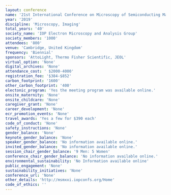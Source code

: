 ```yaml
---
layout: conference 
name: '21st International Conference on Microscopy of Semiconducting Materials (MSM-XXI)'
year: '2019'
discipline: 'Microscopy, Imaging'
total_years: '40'
society_name: 'IOP Electron Microscopy and Analysis Group'
society_members: '1000'
attendees: '800'
venue: 'Cambridge, United Kingdom'
frequency: 'Biennial'
sponsors: 'AttoLight, Thermo Fisher Scientific, JEOL'
virtual_option: 'None'
digital_archives: 'None'
attendance_cost: ' $2000-4000'
registration_fee: '$384-$852'
carbon_footprint: '1600'
other_carbon_footprint: '400'
electonic_program: 'Yes the meeting program was available online.'
onsite_maternity: 'None'
onsite_childcare: 'None'
caregiver_grant: 'None'
career_development: 'None'
ecr_promotion_events: 'None'
travel_awards: 'Yes a few for $390 each'
code_of_conduct: 'None'
safety_instructions: 'None'
gender_balance: 'None'
keynote_gender_balance: 'None'
speaker_gender_balance: 'No information available online.'
invited_gender_balance: 'No information available online.'
session_chair_gender_balance: '9 Men: 5 Women'
conference_chair_gender_balance: 'No information available online.'
environmental_sustainability: 'No Information available online'
public_engagement: 'None'
sustainability_initiatives: 'None'
conference_url: 'None'
other_details: 'http://msmxxi.iopconfs.org/Home'
code_of_ethics: ''
---
```

